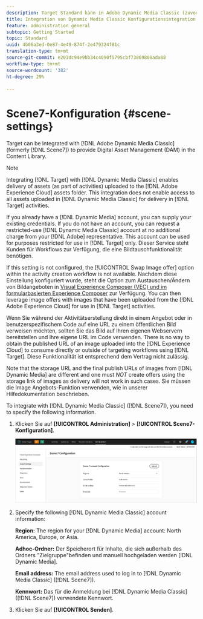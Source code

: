 ```yaml
---
description: Target Standard kann in Adobe Dynamic Media Classic (zuvor Scene7) integriert werden, um Digital Asset Management (DAM) in der Inhaltsbibliothek zu ermöglichen.
title: Integration von Dynamic Media Classic Konfigurationsintegration
feature: administration general
subtopic: Getting Started
topic: Standard
uuid: 4b06a3ed-0e87-4e49-874f-2e479324f81c
translation-type: tm+mt
source-git-commit: e203dc94e9bb34c4090f5795cbf73869808ada88
workflow-type: tm+mt
source-wordcount: '382'
ht-degree: 29%

---
```



# Scene7-Konfiguration {#scene-settings}

Target can be integrated with [!DNL Adobe Dynamic Media Classic] (formerly [!DNL Scene7]) to provide Digital Asset Management (DAM) in the Content Library.

>[!NOTE]
>
>Integrating [!DNL Target] with [!DNL Dynamic Media Classic] enables delivery of assets (as part of activities) uploaded to the [!DNL Adobe Experience Cloud] assets folder. This integration does not enable access to all assets uploaded in [!DNL Dynamic Media Classic] for delivery in [!DNL Target] activities.

If you already have a [!DNL Dynamic Media] account, you can supply your existing credentials. If you do not have an account, you can request a restricted-use [!DNL Dynamic Media Classic] account at no additional charge from your [!DNL Adobe] representative. This account can be used for purposes restricted for use in [!DNL Target] only. Dieser Service steht Kunden für Workflows zur Verfügung, die eine Bildtauschfunktionalität benötigen.

If this setting is not configured, the [!UICONTROL Swap Image offer] option within the activity creation workflow is not available. Nachdem diese Einstellung konfiguriert wurde, steht die Option zum Austauschen/Ändern von Bildangeboten in  [Visual Experience Composer (VEC) und im formularbasierten Experience Composer](../c-experiences/experiences.md#concept_A2E10F6AFB3D4AEAB6951EE14688848D) zur Verfügung. You can then leverage image offers with images that have been uploaded from the [!DNL Adobe Experience Cloud] for use in [!DNL Target] activities.

Wenn Sie während der Aktivitätserstellung direkt in einem Angebot oder in benutzerspezifischem Code auf eine URL zu einem öffentlichen Bild verweisen möchten, sollten Sie das Bild auf Ihren eigenen Webservern bereitstellen und Ihre eigene URL im Code verwenden. There is no way to obtain the published URL of an image uploaded into the [!DNL Experience Cloud] to consume directly or outside of targeting workflows using [!DNL Target]. Diese Funktionalität ist entsprechend dem Vertrag nicht zulässig.

Note that the storage URL and the final publish URLs of images from [!DNL Dynamic Media] are different and one must *NOT* create offers using the storage link of images as delivery will not work in such cases. Sie müssen die Image Angebots-Funktion verwenden, wie in unserer Hilfedokumentation beschrieben.

To integrate with [!DNL Dynamic Media Classic] ([!DNL Scene7]), you need to specify the following information.

1. Klicken Sie auf **[!UICONTROL Administration]** > **[!UICONTROL Scene7-Konfiguration]**.

   ![Scene7-Seite](/help/administrating-target/assets/scene7.png)

1. Specify the following [!DNL Dynamic Media Classic] account information:

   **Region:** The region for your [!DNL Dynamic Media] account: North America, Europe, or Asia.

   **Adhoc-Ordner:** Der Speicherort für Inhalte, die sich außerhalb des Ordners &quot;Zielgruppe&quot;befinden und manuell hochgeladen werden [!DNL Dynamic Media].

   **Email address:** The email address used to log in to [!DNL Dynamic Media Classic] ([!DNL Scene7]).

   **Kennwort:** Das für die Anmeldung bei [!DNL Dynamic Media Classic] ([!DNL Scene7]) verwendete Kennwort.

1. Klicken Sie auf **[!UICONTROL Senden]**.
